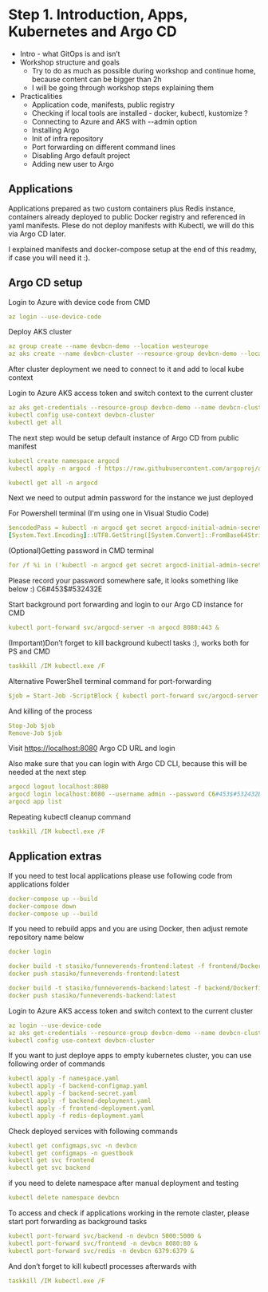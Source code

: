 # Step 1. Introduction, Apps, Kubernetes and Argo CD

- Intro - what GitOps is and isn’t
- Workshop structure and goals
    - Try to do as much as possible during workshop and continue home, because content can be bigger than 2h
    - I will be going through workshop steps explaining them
- Practicalities
    - Application code, manifests, public registry
    - Checking if local tools are installed - docker, kubectl, kustomize ?
    - Connecting to Azure and AKS with --admin option
    - Installing Argo
    - Init of infra repository
    - Port forwarding on different command lines
    - Disabling Argo default project
    - Adding new user to Argo

## Applications
Applications prepared as two custom containers plus Redis instance, containers already deployed to public Docker registry and referenced in yaml manifests.
Plese do not deploy manifests with Kubectl, we will do this via Argo CD later.

I explained manifests and docker-compose setup at the end of this readmy, if case you will need it :).

## Argo CD setup

Login to Azure with device code from CMD
```yaml
az login --use-device-code
```

Deploy AKS cluster
```yaml
az group create --name devbcn-demo --location westeurope
az aks create --name devbcn-cluster --resource-group devbcn-demo --location westeurope --node-resource-group devbcn-demo-resources --enable-managed-identity --node-count 2 --generate-ssh-keys --enable-oidc-issuer --enable-workload-identity  
```

After cluster deployment we need to connect to it and add to local kube context

Login to Azure AKS access token and switch context to the current cluster
```yaml
az aks get-credentials --resource-group devbcn-demo --name devbcn-cluster --admin
kubectl config use-context devbcn-cluster
kubectl get all
```

The next step would be setup default instance of Argo CD from public manifest 
```yaml
kubectl create namespace argocd
kubectl apply -n argocd -f https://raw.githubusercontent.com/argoproj/argo-cd/stable/manifests/install.yaml

kubectl get all -n argocd
```

Next we need to output admin password for the instance we just deployed 

For Powershell terminal (I'm using one in Visual Studio Code)
```yaml
$encodedPass = kubectl -n argocd get secret argocd-initial-admin-secret -o jsonpath="{.data.password}"  
[System.Text.Encoding]::UTF8.GetString([System.Convert]::FromBase64String($encodedPass))  
```

(Optional)Getting password in CMD terminal
```yaml
for /f %i in ('kubectl -n argocd get secret argocd-initial-admin-secret -o jsonpath^="{.data.password}"') do @powershell "[System.Text.Encoding]::UTF8.GetString([System.Convert]::FromBase64String(\"%i\"))"  
```

Please record your password somewhere safe, it looks something like below :)
C6#453$#532432E

Start background port forwarding and login to our Argo CD instance for CMD
```yaml
kubectl port-forward svc/argocd-server -n argocd 8080:443 &
```

(Important)Don’t forget to kill background kubectl tasks :), works both for PS and CMD
```yaml
taskkill /IM kubectl.exe /F
```

Alternative PowerShell terminal command for port-forwarding
```yaml
$job = Start-Job -ScriptBlock { kubectl port-forward svc/argocd-server -n argocd 8080:443 }
```
And killing of the process
```yaml
Stop-Job $job  
Remove-Job $job
```

Visit [https://localhost:8080](https://localhost:8080/)  Argo CD URL and login

Also make sure that you can login with Argo CD CLI, because this will be needed at the next step

```yaml
argocd logout localhost:8080 
argocd login localhost:8080 --username admin --password C6#453$#532432E  --insecure
argocd app list  
```

Repeating kubectl cleanup command
```yaml
taskkill /IM kubectl.exe /F
```


## Application extras
If you need to test local applications please use following code from applications folder
```yaml
docker-compose up --build
docker-compose down
docker-compose up --build
```

If you need to rebuild apps and you are using Docker, then adjust remote repository name below
```yaml
docker login

docker build -t stasiko/funneverends-frontend:latest -f frontend/Dockerfile ./frontend
docker push stasiko/funneverends-frontend:latest

docker build -t stasiko/funneverends-backend:latest -f backend/Dockerfile ./backend
docker push stasiko/funneverends-backend:latest
```

Login to Azure AKS access token and switch context to the current cluster
```yaml
az login --use-device-code
az aks get-credentials --resource-group devbcn-demo --name devbcn-cluster --admin
kubectl config use-context devbcn-cluster
```

If you want to just deploye apps to empty kubernetes cluster, you can use following order of commands
```yaml
kubectl apply -f namespace.yaml
kubectl apply -f backend-configmap.yaml
kubectl apply -f backend-secret.yaml
kubectl apply -f backend-deployment.yaml
kubectl apply -f frontend-deployment.yaml
kubectl apply -f redis-deployment.yaml
```

Check deployed services with following commands
```yaml
kubectl get configmaps,svc -n devbcn
kubectl get configmaps -n guestbook
kubectl get svc frontend 
kubectl get svc backend
```

if you need to delete namespace after manual deployment and testing
```yaml
kubectl delete namespace devbcn
```

To access and check if applications working in the remote claster, please start port forwarding as background tasks
```yaml
kubectl port-forward svc/backend -n devbcn 5000:5000 &
kubectl port-forward svc/frontend -n devbcn 8080:80 &
kubectl port-forward svc/redis -n devbcn 6379:6379 &
```

And don’t forget to kill kubectl processes afterwards with
```yaml
taskkill /IM kubectl.exe /F
```
